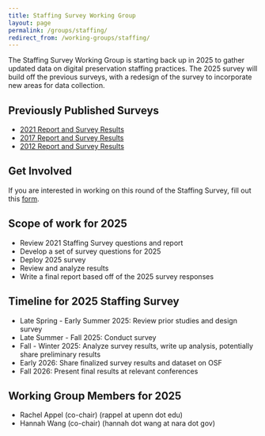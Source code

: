 ```yaml
---
title: Staffing Survey Working Group
layout: page
permalink: /groups/staffing/
redirect_from: /working-groups/staffing/
---
```


The Staffing Survey Working Group is starting back up in 2025 to gather updated data on digital preservation staffing practices. The 2025 survey will build off the previous surveys, with a redesign of the survey to incorporate new areas for data collection. 

## Previously Published Surveys
* [2021 Report and Survey Results](https://osf.io/emwy4/)
* [2017 Report and Survey Results](https://osf.io/mbcxt/) 
* [2012 Report and Survey Results](http://ndsa.org/documents/NDSA-Staffing-Survey-Report-Final122013.pdf)
  
<!--
* [CNI Project Subject Briefing](https://www.cni.org/topics/digital-preservation/staffing-for-digital) about the 2021 Staffing Survey
* * [2017 Blog Post](https://ndsa.org//2017/10/17/announcing-publication-of-the-ndsa-digital-preservation-staffing-survey-report.html) with background information
* [2013 Blog Post](http://blogs.loc.gov/thesignal/2013/12/just-released-staffing-for-effective-digital-preservation-an-ndsa-report/) with background information-->

## Get Involved
If you are interested in working on this round of the Staffing Survey, fill out this [form](https://docs.google.com/forms/d/e/1FAIpQLScw2E3z3oICRbiSN2wz4ebgetcFJOpSHIjCrOom3pPvG2BwAg/viewform?usp=header).

## Scope of work for 2025
* Review 2021 Staffing Survey questions and report
* Develop a set of survey questions for 2025
* Deploy 2025 survey
* Review and analyze results
* Write a final report based off of the 2025 survey responses


## Timeline for 2025 Staffing Survey
* Late Spring - Early Summer 2025: Review prior studies and design survey
* Late Summer - Fall 2025: Conduct survey
* Fall - Winter 2025: Analyze survey results, write up analysis, potentially share preliminary results
* Early 2026: Share finalized survey results and dataset on OSF
* Fall 2026: Present final results at relevant conferences

## Working Group Members for 2025
- Rachel Appel (co-chair) (rappel at upenn dot edu)
- Hannah Wang (co-chair) (hannah dot wang at nara dot gov)




<!--## Working Group Members for 2021
- Elizabeth England (co-chair) (elizabeth dot england at nara dot gov)
- Lauren Work (co-chair) (lauren dot work at virginia dot edu)
- Rachel Appel
- Brenna Edwards
- Heather Heckman
- Déirdre Joyce
- Margaret Kidd
- Julia Kim
- Sharon McMeekin
- Krista Oldham
- Shira Peltzman
- Jessica Venlet
- Hannah Wang
-->


